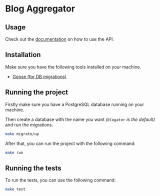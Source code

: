 # Blog Aggregator

## Usage

Check out the [documentation](https://github.com/dagregi/blog-aggregator/tree/master/docs) on how to use the API.

## Installation

Make sure you have the following tools installed on your machine.

-   [Goose (for DB migrations)](https://github.com/pressly/goose)

## Running the project

Firstly make sure you have a PostgreSQL database running on your machine.

Then create a database with the name you want _(`blogator` is the default)_ and run the migrations.

```bash
make migrate/up
```

After that, you can run the project with the following command:

```bash
make run
```

## Running the tests

To run the tests, you can use the following command:

```bash
make test
```
